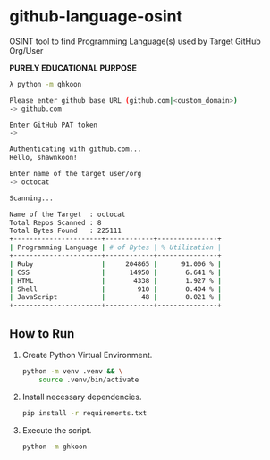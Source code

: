# github-language-osint

OSINT tool to find Programming Language(s) used by Target GitHub Org/User

**PURELY EDUCATIONAL PURPOSE**

```bash
λ python -m ghkoon

Please enter github base URL (github.com|<custom_domain>)
-> github.com

Enter GitHub PAT token
->

Authenticating with github.com...
Hello, shawnkoon!

Enter name of the target user/org
-> octocat

Scanning...

Name of the Target  : octocat
Total Repos Scanned : 8
Total Bytes Found   : 225111
+----------------------+------------+---------------+
| Programming Language | # of Bytes | % Utilization |
+----------------------+------------+---------------+
| Ruby                 |     204865 |      91.006 % |
| CSS                  |      14950 |       6.641 % |
| HTML                 |       4338 |       1.927 % |
| Shell                |        910 |       0.404 % |
| JavaScript           |         48 |       0.021 % |
+----------------------+------------+---------------+
```

## How to Run

1. Create Python Virtual Environment.

   ```bash
   python -m venv .venv && \
       source .venv/bin/activate
   ```

2. Install necessary dependencies.

   ```bash
   pip install -r requirements.txt
   ```

3. Execute the script.
   ```bash
   python -m ghkoon
   ```
